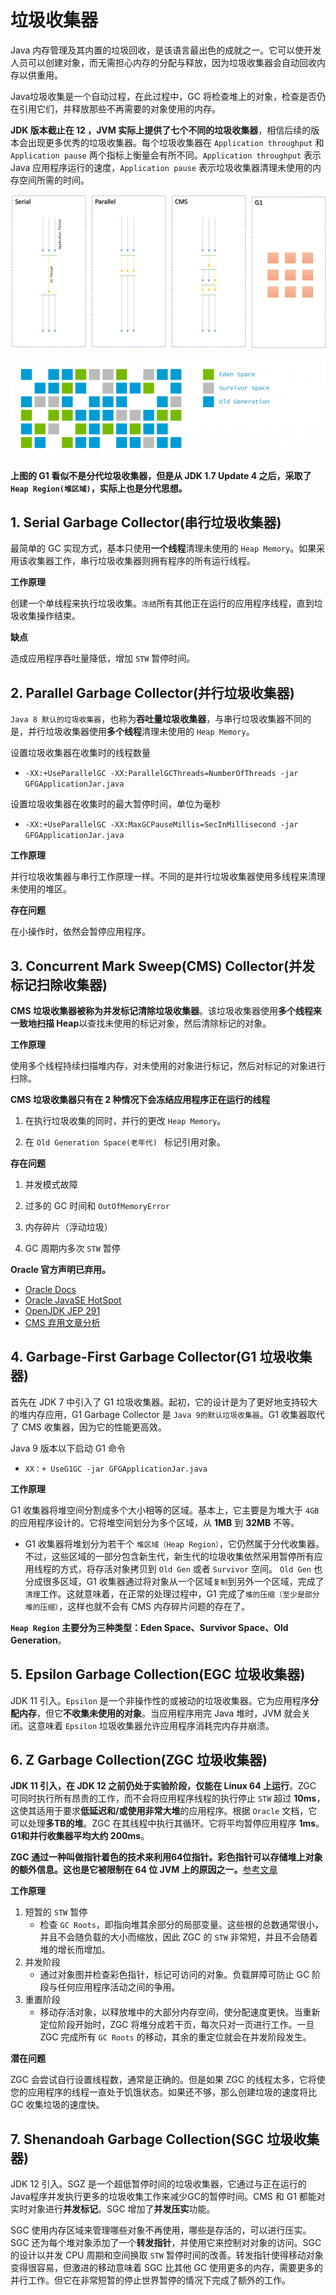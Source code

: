 # 垃圾收集器

Java 内存管理及其内置的垃圾回收，是该语言最出色的成就之一。它可以使开发人员可以创建对象，而无需担心内存的分配与释放，因为垃圾收集器会自动回收内存以供重用。

Java垃圾收集是一个自动过程，在此过程中，GC 将检查堆上的对象，检查是否仍在引用它们，并释放那些不再需要的对象使用的内存。

**JDK 版本截止在 12 ，JVM 实际上提供了七个不同的垃圾收集器**，相信后续的版本会出现更多优秀的垃圾收集器。每个垃圾收集器在 `Application throughput` 和 `Application pause` 两个指标上衡量会有所不同。`Application throughput`  表示 Java 应用程序运行的速度，`Application pause` 表示垃圾收集器清理未使用的内存空间所需的时间。

![GC](https://github.com/StayHungryStayFoolish/notebook-img/blob/master/img/jvm/Java%20Garbage%20Collection.png?row=true)

![G1](https://github.com/StayHungryStayFoolish/notebook-img/blob/master/img/jvm/G1.png?row=true)

**上图的 G1 看似不是分代垃圾收集器，但是从 JDK 1.7 Update 4 之后，采取了 `Heap Region(堆区域)`，实际上也是分代思想。**

## 1. Serial Garbage Collector(串行垃圾收集器)

最简单的 GC 实现方式，基本只使用**一个线程**清理未使用的 `Heap Memory`。如果采用该收集器工作，串行垃圾收集器则拥有程序的所有运行线程。

**工作原理**

创建一个单线程来执行垃圾收集。`冻结`所有其他正在运行的应用程序线程，直到垃圾收集操作结束。

**缺点**

造成应用程序吞吐量降低，增加 `STW` 暂停时间。

## 2. Parallel Garbage Collector(并行垃圾收集器)

`Java 8 默认的垃圾收集器`，也称为**吞吐量垃圾收集器**，与串行垃圾收集器不同的是，并行垃圾收集器使用**多个线程**清理未使用的 `Heap Memory`。

设置垃圾收集器在收集时的线程数量

-   `-XX:+UseParallelGC -XX:ParallelGCThreads=NumberOfThreads -jar GFGApplicationJar.java`

设置垃圾收集器在收集时的最大暂停时间，单位为毫秒

-   `-XX:+UseParallelGC -XX:MaxGCPauseMillis=SecInMillisecond -jar GFGApplicationJar.java`

**工作原理**

并行垃圾收集器与串行工作原理一样。不同的是并行垃圾收集器使用多线程来清理未使用的堆区。

**存在问题**

在小操作时，依然会暂停应用程序。

## 3. Concurrent Mark Sweep(CMS) Collector(并发标记扫除收集器)

**CMS 垃圾收集器被称为并发标记清除垃圾收集器**。该垃圾收集器使用**多个线程来一致地扫描 Heap**以查找未使用的标记对象，然后清除标记的对象。

**工作原理**

使用多个线程持续扫描堆内存，对未使用的对象进行标记，然后对标记的对象进行扫除。

**CMS 垃圾收集器只有在 2 种情况下会冻结应用程序正在运行的线程**

1.  在执行垃圾收集的同时，并行的更改 `Heap Memory`。

2.  在 `Old Generation Space(老年代) ` 标记引用对象。

**存在问题**

1.  并发模式故障

2.  过多的 GC 时间和 `OutOfMemoryError`

3.  内存碎片（浮动垃圾）

4.  GC 周期内多次 `STW` 暂停

**Oracle 官方声明已弃用。**

-   [Oracle Docs](https://docs.oracle.com/javase/8/docs/technotes/guides/vm/gctuning/cms.html)
-   [Oracle JavaSE HotSpot](https://docs.oracle.com/en/java/javase/11/gctuning/concurrent-mark-sweep-cms-collector.html#GUID-FF8150AC-73D9-4780-91DD-148E63FA1BFF)
-   [OpenJDK  JEP 291](https://openjdk.java.net/jeps/291)
-   [CMS 弃用文章分析](https://www.linkedin.com/pulse/jvm-why-cms-garbage-collector-deprecating-kunal-saxena)

## 4. Garbage-First Garbage Collector(G1 垃圾收集器)

首先在 JDK 7 中引入了 G1 垃圾收集器。起初，它的设计是为了更好地支持较大的堆内存应用，G1 Garbage Collector 是 `Java 9的默认垃圾收集器`。G1 收集器取代了 CMS 收集器，因为它的性能更高效。

Java 9 版本以下启动 G1 命令

-   `XX：+ UseG1GC -jar GFGApplicationJar.java`

**工作原理**

G1 收集器将堆空间分割成多个大小相等的区域。基本上，它主要是为堆大于 `4GB` 的应用程序设计的。它将堆空间划分为多个区域，从 **1MB** 到 **32MB** 不等。

-   G1 收集器将堆划分为若干个 `堆区域（Heap Region）`，它仍然属于分代收集器。不过，这些区域的一部分包含新生代，新生代的垃圾收集依然采用暂停所有应用线程的方式，将存活对象拷贝到 `Old Gen` 或者  `Survivor` 空间。 `Old Gen` 也分成很多区域，G1 收集器通过将对象从一个区域`复制`到另外一个区域，完成了`清理`工作。这就意味着，在正常的处理过程中，G1 完成了`堆的压缩（至少是部分堆的压缩）`，这样也就不会有 CMS 内存碎片问题的存在了。

**`Heap Region` 主要分为三种类型：Eden Space、Survivor Space、Old Generation**。


## 5. Epsilon Garbage Collection(EGC 垃圾收集器)

JDK 11 引入。`Epsilon` 是一个非操作性的或被动的垃圾收集器。它为应用程序**分配内存**，但它**不收集未使用的对象**。当应用程序用完 Java 堆时，JVM 就会关闭。这意味着 `Epsilon` 垃圾收集器允许应用程序消耗完内存并崩溃。

## 6. Z Garbage Collection(ZGC 垃圾收集器)

**JDK 11 引入，在 JDK 12 之前仍处于实验阶段，仅能在 Linux 64 上运行**。ZGC 可同时执行所有昂贵的工作，而不会将应用程序线程的执行停止 `STW` 超过 **10ms**，这使其适用于要求**低延迟和/或使用非常大堆**的应用程序。根据 `Oracle` 文档，它可以处理**多TB的堆**。ZGC 在其线程中执行其循环。它将平均暂停应用程序 **1ms**。**G1和并行收集器平均大约 200ms**。

**ZGC 通过一种叫做指针着色的技术来利用64位指针。彩色指针可以存储堆上对象的额外信息。这也是它被限制在 64 位 JVM 上的原因之一。**[参考文章](https://www.opsian.com/blog/javas-new-zgc-is-very-exciting/)

**工作原理**

1.  短暂的 `STW` 暂停
    -   检查 `GC Roots`，即指向堆其余部分的局部变量。这些根的总数通常很小，并且不会随负载的大小而缩放，因此 ZGC 的 `STW` 非常短，并且不会随着堆的增长而增加。
2.  并发阶段
    -   通过对象图并检查彩色指针，标记可访问的对象。负载屏障可防止 GC 阶段与任何应用程序活动之间的争用。
3.  重置阶段
    -   移动存活对象，以释放堆中的大部分内存空间，使分配速度更快。当重新定位阶段开始时，ZGC 将堆分成若干页，每次只对一页进行工作。一旦 ZGC 完成所有 `GC Roots` 的移动，其余的重定位就会在并发阶段发生。

**潜在问题**

ZGC 会尝试自行设置线程数，通常是正确的。但是如果 ZGC 的线程太多，它将使您的应用程序的线程一直处于饥饿状态。如果还不够，那么创建垃圾的速度将比 GC 收集垃圾的速度快。

## 7. Shenandoah Garbage Collection(SGC 垃圾收集器)

JDK 12 引入。SGZ 是一个超低暂停时间的垃圾收集器，它通过与正在运行的Java程序并发执行更多的垃圾收集工作来减少GC的暂停时间。CMS 和 G1 都能对实时对象进行**并发标记**。SGC 增加了**并发压实**功能。

SGC 使用内存区域来管理哪些对象不再使用，哪些是存活的，可以进行压实。SGC 还为每个堆对象添加了一个**转发指针**，并使用它来控制对对象的访问。SGC 的设计以并发 CPU 周期和空间换取 `STW` 暂停时间的改善。转发指针使得移动对象变得很容易，但激进的移动意味着 SGC 比其他 GC 使用更多的内存，需要更多的并行工作。但它在非常短暂的停止世界暂停的情况下完成了额外的工作。
